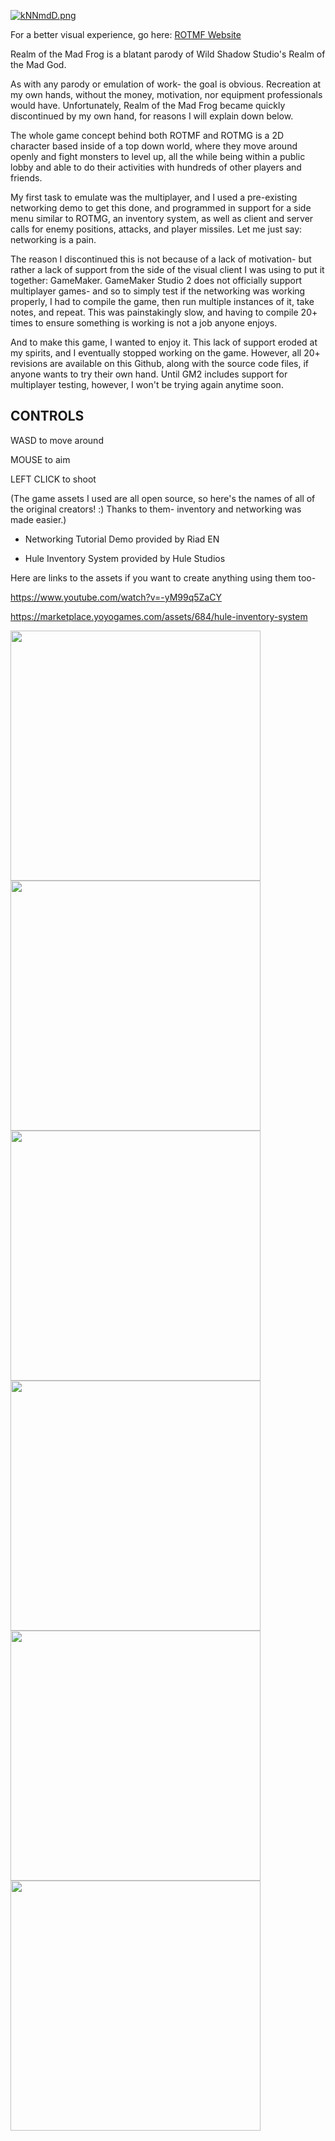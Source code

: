 [![kNNmdD.png](https://dc773.4shared.com/img/B9ydWqOPea/s24/176a7951cc0/rotmfheader?async&rand=0.9585332952261056)](https://dc773.4shared.com/img/B9ydWqOPea/s24/176a7951cc0/rotmfheader?async&rand=0.9585332952261056)


For a better visual experience, go here: [ROTMF Website](https://ryanhlewis.github.io/realmofthemadfrog)

Realm of the Mad Frog is a blatant parody of Wild Shadow Studio's Realm of the Mad God.

As with any parody or emulation of work- the goal is obvious. Recreation at my own hands, without the money, motivation, nor equipment professionals would have. Unfortunately, Realm of the Mad Frog became quickly discontinued by my own hand, for reasons I will explain down below.


The whole game concept behind both ROTMF and ROTMG is a 2D character based inside of a top down world, where they move around openly and fight monsters to level up, all the while being within a public lobby and able to do their activities with hundreds of other players and friends.

My first task to emulate was the multiplayer, and I used a pre-existing networking demo to get this done, and programmed in support for a side menu similar to ROTMG, an inventory system, as well as client and server calls for enemy positions, attacks, and player missiles. Let me just say: networking is a pain.

The reason I discontinued this is not because of a lack of motivation- but rather a lack of support from the side of the visual client I was using to put it together: GameMaker. GameMaker Studio 2 does not officially support multiplayer games- and so to simply test if the networking was working properly, I had to compile the game, then run multiple instances of it, take notes, and repeat. This was painstakingly slow, and having to compile 20+ times to ensure something is working is not a job anyone enjoys.

And to make this game, I wanted to enjoy it. This lack of support eroded at my spirits, and I eventually stopped working on the game. However, all 20+ revisions are available on this Github, along with the source code files, if anyone wants to try their own hand. Until GM2 includes support for multiplayer testing, however, I won't be trying again anytime soon.



## CONTROLS

WASD to move around

MOUSE to aim

LEFT CLICK to shoot 



(The game assets I used are all open source, so here's the names of all of the original creators! :)    Thanks to them- inventory and networking was made easier.)

- Networking Tutorial Demo provided by Riad EN

- Hule Inventory System provided by Hule Studios

Here are links to the assets if you want to create anything using them too- 

https://www.youtube.com/watch?v=-yM99q5ZaCY

https://marketplace.yoyogames.com/assets/684/hule-inventory-system


<img src="https://dc592.4shared.com/img/17EI_4FTea/s24/176a7bf16d8/rotmf__Time_0_00_0000_?async&rand=0.4957958345824216" width="400" /> <img src="https://dc592.4shared.com/img/TnUqZCBQiq/s24/176a7bf2e48/rotmf__Time_0_00_2010_?async&rand=0.2434318181527919" width="400" /> <img src="https://media2.giphy.com/media/HThHfr8DlaJWBKgqW6/giphy.gif" width="400" /> <img src="https://dc773.4shared.com/img/0EoD2KoRea/s24/176a7bf5170/rotmf__Time_0_00_4407_?async&rand=0.1186427072761318" width="400" /> <img src="https://dc592.4shared.com/img/72G7CnM0iq/s24/176a7bf41d0/rotmf__Time_0_00_3419_?async&rand=0.03849402507952404" width="400" /> <img src="https://media1.giphy.com/media/XZ8m9qN04NKZTM8iAG/giphy.gif" width="400" />



